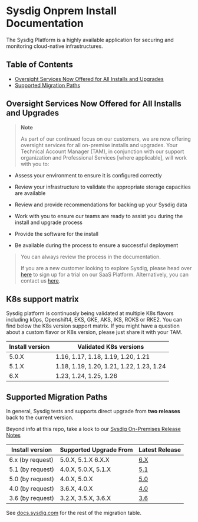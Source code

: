 # Sysdig Onprem Install Documentation

The Sysdig Platform is a highly available application for securing and monitoring cloud-native infrastructures.

## Table of Contents
  * [Oversight Services Now Offered for All Installs and Upgrades](#oversight-services-now-offered-for-all-installs-and-upgrades)
  * [Supported Migration Paths](#supported-migration-paths)

## Oversight Services Now Offered for All Installs and Upgrades

> **Note**
>
> As part of our continued focus on our customers, we are now offering oversight services for all on-premise installs and upgrades. Your Technical Account Manager (TAM), in conjunction with our support organization and Professional Services \[where applicable\], will work with you to:

-   Assess your environment to ensure it is configured correctly

-   Review your infrastructure to validate the appropriate storage capacities are available

-   Review and provide recommendations for backing up your Sysdig data

-   Work with you to ensure our teams are ready to assist you during the install and upgrade process

-   Provide the software for the install

-   Be available during the process to ensure a successful deployment

> You can always review the process in the documentation.
>
> If you are a new customer looking to explore Sysdig, please head over [here](https://sysdig.com/company/freetrial/) to sign up for a trial on our SaaS Platform. Alternatively, you can contact us [here](https://sysdig.com/company/contactus/).

## K8s support matrix

Sysdig platform is continuosly being validated at multiple K8s flavors including k0ps, Openshift4, EKS, GKE, AKS, IKS, ROKS or RKE2. You can find below the K8s version support matrix. If you might have a question about a custom flavor or K8s version, please just share it with your TAM.

| Install version | Validated K8s versions |
|---|---|
| 5.0.X | 1.16, 1.17, 1.18, 1.19, 1.20, 1.21 |
| 5.1.X | 1.18, 1.19, 1.20, 1.21, 1.22, 1.23, 1.24 |
| 6.X | 1.23, 1.24, 1.25, 1.26 |

## Supported Migration Paths

In general, Sysdig tests and supports direct upgrade from **two releases** back to the current version.

Beyond info at this repo, take a look to our [Sysdig On-Premises Release Notes](https://docs.sysdig.com/en/docs/release-notes/sysdig-on-premises-release-notes/)


|Install version | Supported Upgrade From | Latest Release |
|---|---|---|
| 6.x (by request) | 5.0.X, 5.1.X 6.X.X | [6.X](6.X) |
| 5.1 (by request) | 4.0.X, 5.0.X, 5.1.X | [5.1](5.1) |
| 5.0 (by request) | 4.0.X, 5.0.X | [5.0](5.0) |
| 4.0 (by request) | 3.6.X, 4.0.X | [4.0](4.0) |
| 3.6 (by request) | 3.2.X, 3.5.X, 3.6.X | [3.6](3.6) |

See [docs.sysdig.com](https://docs.sysdig.com/en/on-premises-upgrades.html#UUID-99ec8b45-9aed-4aff-d86b-ad17bc8ef333_UUID-92d3fce4-1e95-4f25-056c-3cc177380de6) for the rest of the migration table.

